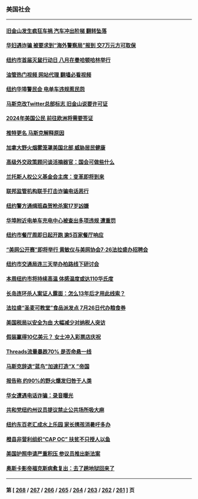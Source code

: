 ### 美国社会
---
#### [旧金山发生疯狂车祸 汽车冲出阶梯 翻转坠落](../../pages/ncid1078160/n14042111.md?07270045) 
#### [华妇遇诈骗 被要求到“海外警察局”报到 交7万元方可取保](../../pages/ncid1078160/n14042032.md?07270045) 
#### [纽约市首届灭鼠行动日 八月在曼哈顿哈林举行](../../pages/ncid1078160/n14042012.md?07270045) 
#### [油管热门视频 网站代理 翻墙必看视频](http://138.2.39.72:81/youtube.html?epic-marker?07270045)
#### [纽约华埠警民会 电单车违规惹民怨](../../pages/ncid1078160/n14042007.md?07270045) 
#### [马斯克改Twitter总部标志 旧金山说要许可证](../../pages/ncid1078160/n14042004.md?07270045) 
#### [2024年美国公民 前往欧洲将需要签证](../../pages/ncid1078160/n14041951.md?07270045) 
#### [推特更名 马斯克解释原因](../../pages/ncid1078160/n14041702.md?07270045) 
#### [加拿大野火烟雾笼罩美国北部 威胁居民健康](../../pages/ncid1078160/n14041713.md?07270045) 
#### [高级外交政策顾问谈活摘器官：国会可做些什么](../../pages/ncid1078160/n14041396.md?07270045) 
#### [兰托斯人权公义基金会主席：变革即将到来](../../pages/ncid1078160/n14041358.md?07270045) 
#### [联邦监管机构联手打击诈骗电话恶行](../../pages/ncid1078160/n14041305.md?07270045) 
#### [纽约警方通缉班森贺枪杀案17岁凶嫌](../../pages/ncid1078160/n14041296.md?07270045) 
#### [华埠附近电单车充电中心被查出多项违规 遭重罚](../../pages/ncid1078160/n14041299.md?07270045) 
#### [纽约市餐厅周即日起开跑 逾5百家餐厅响应](../../pages/ncid1078160/n14041310.md?07270045) 
#### [“美网公开赛”即将举行 黄敏仪与美网协会7‧26法拉盛办招聘会](../../pages/ncid1078160/n14041301.md?07270045) 
#### [纽约市交通局连三天举办柏路线下研讨会](../../pages/ncid1078160/n14041303.md?07270045) 
#### [本周纽约市将持续高温 体感温度或达110华氏度](../../pages/ncid1078160/n14041315.md?07270045) 
#### [长岛连环杀人案证人露面：怎么13年后才用此线索？](../../pages/ncid1078160/n14041313.md?07270045) 
#### [法拉盛“圣麦可教堂”食品派发点 7月26日代办粮食券](../../pages/ncid1078160/n14041322.md?07270045) 
#### [美国税局以安全为由 大幅减少对纳税人突访](../../pages/ncid1078160/n14041207.md?07270045) 
#### [假装赢得10亿美元？ 女士冲入彩票店庆祝](../../pages/ncid1078160/n14041175.md?07270045) 
#### [Threads流量暴跌70% 是否命悬一线](../../pages/ncid1078160/n14041109.md?07270045) 
#### [马斯克辞退“蓝鸟”加速打造“X ”帝国](../../pages/ncid1078160/n14040982.md?07270045) 
#### [报告称 约90%的野火爆发归咎于人类](../../pages/ncid1078160/n14040693.md?07270045) 
#### [华女遭遇电话诈骗：录音曝光](../../pages/ncid1078160/n14040631.md?07270045) 
#### [共和党纽约州议员提议禁止公共场所吸大麻](../../pages/ncid1078160/n14040656.md?07270045) 
#### [纽约东百老汇成水上乐园 家长携孩消暑吁多办](../../pages/ncid1078160/n14040644.md?07270045) 
#### [橙县非营利组织“CAP OC” 扶贫不只授人以鱼](../../pages/ncid1078160/n14040578.md?07270045) 
#### [美国护照申请严重积压 参议员推出新法案](../../pages/ncid1078160/n14040520.md?07270045) 
#### [奥斯卡影帝福克斯病愈复出：去了趟地狱回来了](../../pages/ncid1078160/n14040483.md?07270045) 

---
#### 第 [ [268](./268.md?07270045) / [267](./267.md?07270045) / [266](./266.md?07270045) / [265](./265.md?07270045) / [264](./264.md?07270045) / [263](./263.md?07270045) / [262](./262.md?07270045) / [261](./261.md?07270045) ] 页
